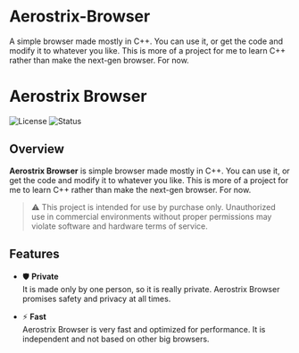 # Aerostrix-Browser
A simple browser made mostly in C++. You can use it, or get the code and modify it to whatever you like. This is more of a project for me to learn C++ rather than make the next-gen browser. For now.

# Aerostrix Browser

![License](https://img.shields.io/badge/license-MIT-blue.svg)
![Status](https://img.shields.io/badge/status-in%20development-orange)

## Overview

**Aerostrix Browser** is simple browser made mostly in C++. You can use it, or get the code and modify it to whatever you like. This is more of a project for me to learn C++ rather than make the next-gen browser. For now.

> ⚠️ This project is intended for use by purchase only. Unauthorized use in commercial environments without proper permissions may violate software and hardware terms of service.

## Features

- 🛡️ **Private**  
  It is made only by one person, so it is really private. Aerostrix Browser promises safety and privacy at all times.

- ⚡ **Fast**  
  Aerostrix Browser is very fast and optimized for performance. It is independent and not based on other big browsers.
